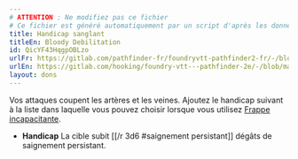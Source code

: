 ```yaml
---
# ATTENTION : Ne modifiez pas ce fichier
# Ce fichier est généré automatiquement par un script d'après les données du module Foundry VTT officiel et de sa traduction
title: Handicap sanglant
titleEn: Bloody Debilitation
id: QicYF43HqgpOBLzo
urlFr: https://gitlab.com/pathfinder-fr/foundryvtt-pathfinder2-fr/-/blob/master/data/feats/QicYF43HqgpOBLzo.htm
urlEn: https://gitlab.com/hooking/foundry-vtt---pathfinder-2e/-/blob/master/packs/data/feats.db/bloody-debilitation.json
layout: dons
---
```

Vos attaques coupent les artères et les veines. Ajoutez le handicap suivant à la liste dans laquelle vous pouvez choisir lorsque vous utilisez [Frappe incapacitante](../actions/frappe-incapacitante.html).

- **Handicap** La cible subit [[/r 3d6 #saignement persistant]] dégâts de saignement persistant.
